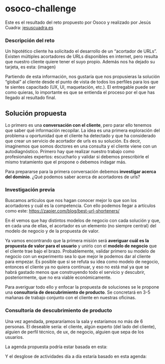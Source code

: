 # osoco-challenge
Este es el resultado del reto propuesto por Osoco y realizado por Jesús Cuadra: [jesuscuadra.es](http://jesuscuadra.es)

### Descripción del reto
Un hipotético cliente ha solicitado el desarrollo de un “acortador de URLs”. Existen múltiples acortadores de URLs disponibles en internet, pero resulta que nuestro cliente quiere tener el suyo propio. Además nos ha dejado su tarjeta, es esta: (imagen)

Partiendo de esta información, nos gustaría que nos propusieras la solución “global” al cliente desde el punto de vista de todos los perfiles para los que te sientes capacitado (UX, UI, maquetación, etc.). El entregable puede ser como quieras, lo importante es que se entienda el proceso por el que has llegado al resultado final.

## Solución propuesta
Lo primero es una **conversación con el cliente**, pero parar ello tenemos que saber qué información recopilar. La idea es una primera exploración del problema u oportunidad que el cliente ha detectado y que ha considerado que crear un servicio de acortador de urls es su solución. Es decir, imaginemos que somos doctores en una consulta y el cliente viene con un autodiagnóstico. Primero hay que realizar nuestro trabajo como profesionales expertos: escucharlo y validar si debemos prescribirle el mismo tratamiento que el propone o debemos indagar más.

Para prepararse para la primera conversación debemos **investigar acerca del dominio**. ¿Qué podemos saber acerca de acortadores de urls?

### Investigación previa
Buscamos artículos que nos hagan conocer mejor lo que son los acortadores y cuál es la competencia. Con ello podemos llegar a artículos como este: https://zapier.com/blog/best-url-shorteners/

En él vemos que hay distintos modelos de negocio con cada solución y que, en cada una de ellas, el acortador es un elemento (no siempre central) del modelo de negocio y de la propuesta de valor.

Ya vamos encontrando que la primera misión será **averiguar cuál es la propuesta de valor para el usuario** y unirlo con el **modelo de negocio** que el cliente trae bajo el brazo. Probablemente, validar primero su modelo de negocio con un experimento sea lo que mejor le podemos dar al cliente para empezar. Es posible que si se refuta su idea como modelo de negocio, entonces el cliente ya no quiera continuar, y eso no está mal ya que se habrá gastado menos que construyendo todo el servicio y descubrir, posteriormente, que no era viable económicamente.

Para averiguar todo ello y enfocar la propuesta de soluciones se le propone una **consultoría de descubrimiento de producto**. Se concretará en 3-5 mañanas de trabajo conjunto con el cliente en nuestras oficinas.

### Consultoría de descubrimiento de producto
Una vez agendada, prepararíamos la sala y estaríamos no más de 6 personas. El deseable sería: el cliente, algún experto (del lado del cliente), alguien de perfil técnico, de ux, de negocio, alguien que sepa de los usuarios.

La agenda propuesta podría estar basada en esta:

Y el desglose de actividades día a día estaría basado en esta agenda:

